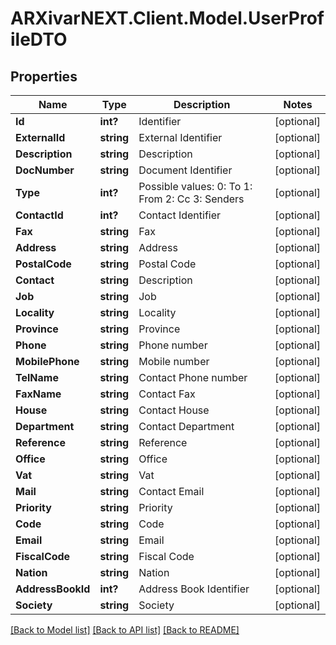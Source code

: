 # ARXivarNEXT.Client.Model.UserProfileDTO
## Properties

Name | Type | Description | Notes
------------ | ------------- | ------------- | -------------
**Id** | **int?** | Identifier | [optional] 
**ExternalId** | **string** | External Identifier | [optional] 
**Description** | **string** | Description | [optional] 
**DocNumber** | **string** | Document Identifier | [optional] 
**Type** | **int?** | Possible values:  0: To  1: From  2: Cc  3: Senders  | [optional] 
**ContactId** | **int?** | Contact Identifier | [optional] 
**Fax** | **string** | Fax | [optional] 
**Address** | **string** | Address | [optional] 
**PostalCode** | **string** | Postal Code | [optional] 
**Contact** | **string** | Description | [optional] 
**Job** | **string** | Job | [optional] 
**Locality** | **string** | Locality | [optional] 
**Province** | **string** | Province | [optional] 
**Phone** | **string** | Phone number | [optional] 
**MobilePhone** | **string** | Mobile number | [optional] 
**TelName** | **string** | Contact Phone number | [optional] 
**FaxName** | **string** | Contact Fax | [optional] 
**House** | **string** | Contact House | [optional] 
**Department** | **string** | Contact Department | [optional] 
**Reference** | **string** | Reference | [optional] 
**Office** | **string** | Office | [optional] 
**Vat** | **string** | Vat | [optional] 
**Mail** | **string** | Contact Email | [optional] 
**Priority** | **string** | Priority | [optional] 
**Code** | **string** | Code | [optional] 
**Email** | **string** | Email | [optional] 
**FiscalCode** | **string** | Fiscal Code | [optional] 
**Nation** | **string** | Nation | [optional] 
**AddressBookId** | **int?** | Address Book Identifier | [optional] 
**Society** | **string** | Society | [optional] 

[[Back to Model list]](../README.md#documentation-for-models) [[Back to API list]](../README.md#documentation-for-api-endpoints) [[Back to README]](../README.md)

